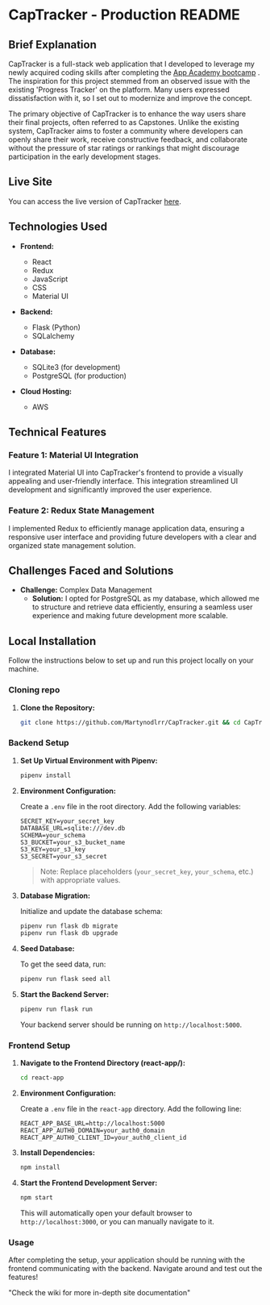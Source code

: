 # CapTracker - Production README

## Brief Explanation
CapTracker is a full-stack web application that I developed to leverage my newly acquired coding skills after completing the [App Academy bootcamp](https://www.appacademy.io/) . The inspiration for this project stemmed from an observed issue with the existing 'Progress Tracker' on the platform. Many users expressed dissatisfaction with it, so I set out to modernize and improve the concept.

The primary objective of CapTracker is to enhance the way users share their final projects, often referred to as Capstones. Unlike the existing system, CapTracker aims to foster a community where developers can openly share their work, receive constructive feedback, and collaborate without the pressure of star ratings or rankings that might discourage participation in the early development stages.

## Live Site
You can access the live version of CapTracker [here](https://captracker-t69u.onrender.com/).

## Technologies Used
- **Frontend:** 
  - React
  - Redux
  - JavaScript
  - CSS
  - Material UI

- **Backend:** 
  - Flask (Python)
  - SQLalchemy

- **Database:** 
  - SQLite3 (for development)
  - PostgreSQL (for production)

- **Cloud Hosting:** 
  - AWS

## Technical Features

### Feature 1: Material UI Integration
I integrated Material UI into CapTracker's frontend to provide a visually appealing and user-friendly interface. This integration streamlined UI development and significantly improved the user experience.

### Feature 2: Redux State Management
I implemented Redux to efficiently manage application data, ensuring a responsive user interface and providing future developers with a clear and organized state management solution.

## Challenges Faced and Solutions
- **Challenge:** Complex Data Management
  - **Solution:** I opted for PostgreSQL as my database, which allowed me to structure and retrieve data efficiently, ensuring a seamless user experience and making future development more scalable.

## Local Installation

Follow the instructions below to set up and run this project locally on your machine.

### Cloning repo

1. **Clone the Repository:**
    ```bash
    git clone https://github.com/Martynodlrr/CapTracker.git && cd CapTracker/
    ```
    
### Backend Setup

1. **Set Up Virtual Environment with Pipenv:**
    ```bash
    pipenv install
    ```

3. **Environment Configuration:**
   
   Create a `.env` file in the root directory. Add the following variables:
    ```
    SECRET_KEY=your_secret_key
    DATABASE_URL=sqlite:///dev.db
    SCHEMA=your_schema
    S3_BUCKET=your_s3_bucket_name
    S3_KEY=your_s3_key
    S3_SECRET=your_s3_secret
    ```

    > Note: Replace placeholders (`your_secret_key`, `your_schema`, etc.) with appropriate values.

4. **Database Migration:**

    Initialize and update the database schema:
    ```bash
    pipenv run flask db migrate
    pipenv run flask db upgrade
    ```

5. **Seed Database:**
   
    To get the seed data, run:
    ```bash
    pipenv run flask seed all
    ```

6. **Start the Backend Server:**

    ```bash
    pipenv run flask run
    ```

    Your backend server should be running on `http://localhost:5000`.

### Frontend Setup

1. **Navigate to the Frontend Directory (react-app/):**
    ```bash
    cd react-app
    ```

2. **Environment Configuration:**

   Create a `.env` file in the `react-app` directory. Add the following line:
    ```
    REACT_APP_BASE_URL=http://localhost:5000
    REACT_APP_AUTH0_DOMAIN=your_auth0_domain
    REACT_APP_AUTH0_CLIENT_ID=your_auth0_client_id
    ```

3. **Install Dependencies:**
    ```bash
    npm install
    ```

4. **Start the Frontend Development Server:**
    ```bash
    npm start
    ```

   This will automatically open your default browser to `http://localhost:3000`, or you can manually navigate to it.

### Usage

After completing the setup, your application should be running with the frontend communicating with the backend. Navigate around and test out the features!

"Check the wiki for more in-depth site documentation"
